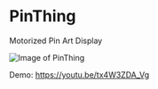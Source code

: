 # PinThing
Motorized Pin Art Display

![Image of PinThing](image/pinthing-thing-1.png)

Demo: https://youtu.be/tx4W3ZDA_Vg
